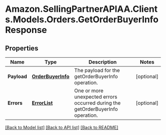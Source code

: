 # Amazon.SellingPartnerAPIAA.Clients.Models.Orders.GetOrderBuyerInfoResponse
## Properties

Name | Type | Description | Notes
------------ | ------------- | ------------- | -------------
**Payload** | [**OrderBuyerInfo**](OrderBuyerInfo.md) | The payload for the getOrderBuyerInfo operation. | [optional] 
**Errors** | [**ErrorList**](ErrorList.md) | One or more unexpected errors occurred during the getOrderBuyerInfo operation. | [optional] 

[[Back to Model list]](../README.md#documentation-for-models) [[Back to API list]](../README.md#documentation-for-api-endpoints) [[Back to README]](../README.md)

